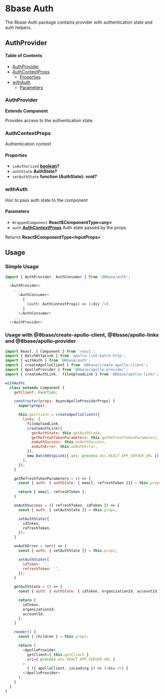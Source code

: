 # 8base Auth 

The 8base Auth package contains provider with authentication state and auth helpers.

## AuthProvider

<!-- Generated by documentation.js. Update this documentation by updating the source code. -->

#### Table of Contents

-   [AuthProvider](#authprovider)
-   [AuthContextProps](#authcontextprops)
    -   [Properties](#properties)
-   [withAuth](#withauth)
    -   [Parameters](#parameters)

### AuthProvider

**Extends Component**

Provides access to the authentication state.

### AuthContextProps

Authentication context

#### Properties

-   `isAuthorized` **[boolean](https://developer.mozilla.org/docs/Web/JavaScript/Reference/Global_Objects/Boolean)?** 
-   `authState` **AuthState?** 
-   `setAuthState` **function (AuthState): void?** 

### withAuth

Hoc to pass auth state to the component

#### Parameters

-   `WrappedComponent` **React$ComponentType&lt;any>** 
-   `auth` **[AuthContextProps](#authcontextprops)** Auth state passed by the props.

Returns **React$ComponentType&lt;InputProps>** 

## Usage

### Simple Usage

```js
import { AuthProvider, AuthConsumer } from '@8base/auth';

  <AuthProvider>
    ...
      <AuthConsumer>
        {
          (auth: AuthContextProps) => (<div />)
        }
      </AuthConsumer>
    ...  
  </AuthProvider>
```

### Usage with @8base/create-apollo-client, @8base/apollo-links and @8base/apollo-provider

```js
import React, { Component } from 'react';
import { BatchHttpLink } from 'apollo-link-batch-http';
import { withAuth } from '@8base/auth';
import { createApolloClient } from '@8base/create-apollo-client';
import { ApolloProvider } from '@8base/apollo-provider';
import { createAuthLink,  fileUploadLink } from '@8base/apollo-links';

withAuth(
  class extends Component {
    getClient: Function;

    constructor(props: AsyncApolloProviderProps) {
      super(props);

      this.getClient = createApolloClient({
        links: [
          fileUploadLink,
          createAuthLink({
            getAuthState: this.getAuthState,
            getRefreshTokenParameters: this.getRefreshTokenParameters,
            onAuthSuccess: this.onAuthSuccess,
            onAuthError: this.onAuthError,
          }),
          new BatchHttpLink({ uri: process.env.REACT_APP_SERVER_URL }),
        ],
      });
    }

    getRefreshTokenParameters = () => {
      const { auth: { authState: { email, refreshToken }}} = this.props;

      return { email, refreshToken };
    }

    onAuthSuccess = ({ refreshToken, idToken }) => {
      const { auth: { setAuthState }} = this.props;

      setAuthState({
        idToken,
        refreshToken,
      });
    }

    onAuthError = (err) => {
      const { auth: { setAuthState }} = this.props;

      setAuthState({
        idToken: '',
        refreshToken: '',
      });
    }

    getAuthState = () => {
      const { auth: { authState: { idToken, organizationId, accountId }}} = this.props;

      return {
        idToken,
        organizationId,
        accountId,
      };
    }

    render() {
      const { children } = this.props;

      return (
        <ApolloProvider
          getClient={ this.getClient }
          uri={ process.env.REACT_APP_SERVER_URL }
        >
          { ({ apolloClient, isLoading }) => (<div />) }
        </ApolloProvider>
      );
    }
  }
)
```
